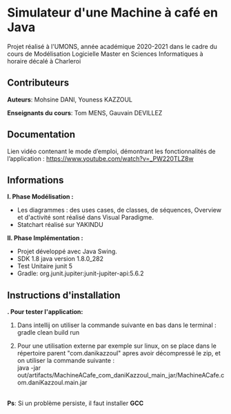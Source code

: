 # Simulateur d'une Machine à café en Java

Projet réalisé à l'UMONS, année académique 2020-2021
dans le cadre du cours de Modélisation Logicielle
Master en Sciences Informatiques
à horaire décalé à Charleroi

## Contributeurs

**Auteurs**: Mohsine DANI, Youness KAZZOUL

**Enseignants du cours**: Tom MENS, Gauvain DEVILLEZ


## Documentation

Lien vidéo contenant le mode d’emploi, démontrant les fonctionnalités de l’application :
https://www.youtube.com/watch?v=_PW220TLZ8w


## Informations

**I. Phase Modélisation :**
- Les diagrammes : des uses cases, de classes, de séquences, Overview et d'activité sont réalisé dans Visual Paradigme.
- Statchart réalisé sur YAKINDU


**II. Phase Implémentation :**
- Projet développé avec Java Swing.
- SDK 1.8 java version 1.8.0_282
- Test Unitaire junit 5
- Gradle: org.junit.jupiter:junit-jupiter-api:5.6.2


## Instructions d'installation

**. Pour tester l'application:**
1. Dans intellij on utiliser la commande suivante en bas dans le terminal :<br/>
gradle clean build run<br/>

2. Pour une utilisation externe par exemple sur linux, on se place dans le répertoire parent "com.danikazzoul" apres avoir décompressé le zip, et on utiliser la commande suivante :<br/>
java -jar out/artifacts/MachineACafe_com_daniKazzoul_main_jar/MachineACafe.com.daniKazzoul.main.jar<br/><br/>


**Ps**: Si un problème persiste, il faut installer **GCC**




